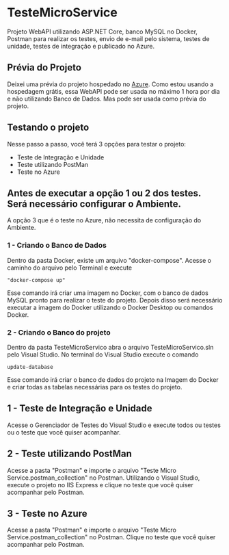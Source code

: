 # TesteMicroService
Projeto WebAPI utilizando ASP.NET Core, banco MySQL no Docker, Postman para realizar os testes, envio de e-mail pelo sistema, testes de unidade, testes de integração e publicado no Azure.

## Prévia do Projeto
Deixei uma prévia do projeto hospedado no [Azure](https://testemicroservice.azurewebsites.net/CadastroPessoaFisicaSemBanco). Como estou usando a hospedagem grátis, essa WebAPI pode ser usada no máximo 1 hora por dia e não utilizando Banco de Dados. Mas pode ser usada como prévia do projeto.


## Testando o projeto
Nesse passo a passo, você terá 3 opções para testar o projeto:
* Teste de Integração e Unidade
* Teste utilizando PostMan
* Teste no Azure

## Antes de executar a opção 1 ou 2 dos testes. Será necessário configurar o Ambiente. 
A opção 3 que é o teste no Azure, não necessita de configuração do Ambiente. 

### 1 - Criando o Banco de Dados
Dentro da pasta Docker, existe um arquivo "docker-compose". Acesse o caminho do arquivo pelo Terminal e execute
```
"docker-compose up" 
```
Esse comando irá criar uma imagem no Docker, com o banco de dados MySQL pronto para realizar o teste do projeto.
Depois disso será necessário executar a imagem do Docker utilizando o Docker Desktop ou comandos Docker.

### 2 - Criando o Banco do projeto
Dentro da pasta TesteMicroServico abra o arquivo TesteMicroServico.sln pelo Visual Studio. 
No terminal do Visual Studio execute o comando
```
update-database
```
Esse comando irá criar o banco de dados do projeto na Imagem do Docker e criar todas as tabelas necessárias para os testes do projeto.

## 1 - Teste de Integração e Unidade
Acesse o Gerenciador de Testes do Visual Studio e execute todos ou testes ou o teste que você quiser acompanhar.

## 2 - Teste utilizando PostMan
Acesse a pasta "Postman" e importe o arquivo "Teste Micro Service.postman_collection" no Postman.
Utilizando o Visual Studio, execute o projeto no IIS Express e clique no teste que você quiser acompanhar pelo Postman.

## 3 - Teste no Azure
Acesse a pasta "Postman" e importe o arquivo "Teste Micro Service.postman_collection" no Postman. Clique no teste que você quiser acompanhar pelo Postman.
